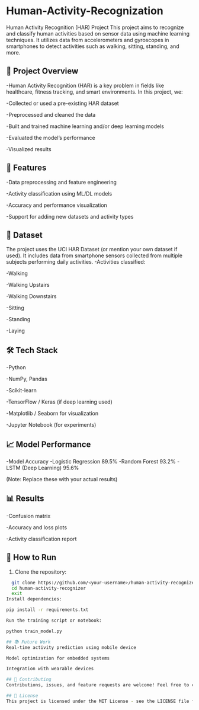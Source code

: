 # Human-Activity-Recognization

Human Activity Recognition (HAR) Project
This project aims to recognize and classify human activities based on sensor data using machine learning techniques. It utilizes data from accelerometers and gyroscopes in smartphones to detect activities such as walking, sitting, standing, and more.

## 🧠 Project Overview
-Human Activity Recognition (HAR) is a key problem in fields like healthcare, fitness tracking, and smart environments. In this project, we:

-Collected or used a pre-existing HAR dataset

-Preprocessed and cleaned the data

-Built and trained machine learning and/or deep learning models

-Evaluated the model’s performance

-Visualized results

## 🚀 Features
-Data preprocessing and feature engineering

-Activity classification using ML/DL models

-Accuracy and performance visualization

-Support for adding new datasets and activity types

## 📂 Dataset
The project uses the UCI HAR Dataset (or mention your own dataset if used). It includes data from smartphone sensors collected from multiple subjects performing daily activities.
-Activities classified:

-Walking

  -Walking Upstairs

 -Walking Downstairs

-Sitting

-Standing

-Laying

 ## 🛠️ Tech Stack
-Python

-NumPy, Pandas

-Scikit-learn

-TensorFlow / Keras (if deep learning used)

-Matplotlib / Seaborn for visualization

-Jupyter Notebook (for experiments)

## 📈 Model Performance
-Model	Accuracy
-Logistic Regression	89.5%
-Random Forest	93.2%
-LSTM (Deep Learning)	95.6%

(Note: Replace these with your actual results)

## 📊 Results
-Confusion matrix

-Accuracy and loss plots

-Activity classification report


## 🔧 How to Run
1. Clone the repository:
 ```bash
   git clone https://github.com/<your-username>/human-activity-recognizer.git
   cd human-activity-recognizer
   exit
Install dependencies:

pip install -r requirements.txt

Run the training script or notebook:

python train_model.py

## 📚 Future Work
Real-time activity prediction using mobile device

Model optimization for embedded systems

Integration with wearable devices

## 🤝 Contributing
Contributions, issues, and feature requests are welcome! Feel free to check issues page.

 ## 📜 License
This project is licensed under the MIT License - see the LICENSE file for details.

